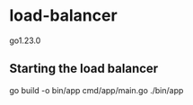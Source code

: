 # load-balancer

go1.23.0

## Starting the load balancer
go build -o bin/app cmd/app/main.go
./bin/app
